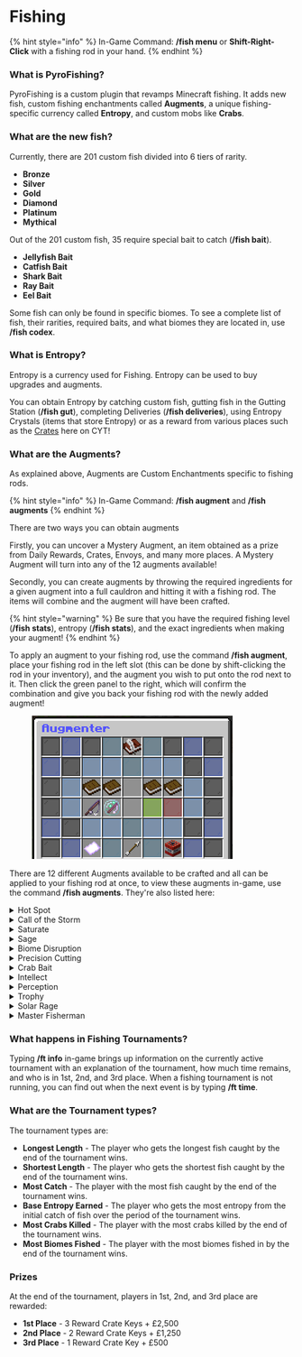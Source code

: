 # Fishing

{% hint style="info" %}
In-Game Command: **/fish menu** or **Shift-Right-Click** with a fishing rod in your hand.
{% endhint %}

### **What is PyroFishing?**

PyroFishing is a custom plugin that revamps Minecraft fishing. It adds new fish, custom fishing enchantments called **Augments**, a unique fishing-specific currency called **Entropy**, and custom mobs like **Crabs**.

### What are the new fish?

Currently, there are 201 custom fish divided into 6 tiers of rarity.

* **Bronze**
* **Silver**
* **Gold**
* **Diamond**
* **Platinum**
* **Mythical**

Out of the 201 custom fish, 35 require special bait to catch (**/fish bait**).

* **Jellyfish Bait**
* **Catfish Bait**
* **Shark Bait**
* **Ray Bait**
* **Eel Bait**

Some fish can only be found in specific biomes. To see a complete list of fish, their rarities, required baits, and what biomes they are located in, use **/fish codex**.

### What is Entropy?

Entropy is a currency used for Fishing. Entropy can be used to buy upgrades and augments.

You can obtain Entropy by catching custom fish, gutting fish in the Gutting Station (**/fish gut**), completing Deliveries (**/fish deliveries**), using Entropy Crystals (items that store Entropy) or as a reward from various places such as the [Crates](../../cyt-towny/content/crates.md) here on CYT!

### What are the Augments?

As explained above, Augments are Custom Enchantments specific to fishing rods.

{% hint style="info" %}
In-Game Command: **/fish augment** and **/fish augments**
{% endhint %}

There are two ways you can obtain augments

Firstly, you can uncover a Mystery Augment, an item obtained as a prize from Daily Rewards, Crates, Envoys, and many more places. A Mystery Augment will turn into any of the 12 augments available!

Secondly, you can create augments by throwing the required ingredients for a given augment into a full cauldron and hitting it with a fishing rod. The items will combine and the augment will have been crafted.

{% hint style="warning" %}
Be sure that you have the required fishing level (**/fish stats**), entropy (**/fish stats**), and the exact ingredients when making your augment!
{% endhint %}

To apply an augment to your fishing rod, use the command **/fish augment**, place your fishing rod in the left slot (this can be done by shift-clicking the rod in your inventory), and the augment you wish to put onto the rod next to it. Then click the green panel to the right, which will confirm the combination and give you back your fishing rod with the newly added augment!

<figure><img src="../../.gitbook/assets/image (9).png" alt=""><figcaption></figcaption></figure>

There are 12 different Augments available to be crafted and all can be applied to your fishing rod at once, to view these augments in-game, use the command **/fish augments**. They're also listed here:

<details>

<summary>Hot Spot</summary>

**Description**

Hot Spot will give you a chance to get more than one fish per catch. The higher the level of the augment, the higher the chance to catch fish and the more fish that you will catch from one single catch.

**Requirements**

* Required Fishing Level: **10**
* Entropy Cost: **50,000**
* Max Augment Level: **13**

**Crafting Requirements**

* 16x Glistering Melon Slice
* 32x String
* 3x Golden Apple
* 1x Oak Boat
* 4x Dolphin Tail (obtained by killing dolphins)

</details>

<details>

<summary>Call of the Storm</summary>

**Description**

Call of the Storm gives you a chance to catch more fish while it is raining. The higher the augment level, the higher the chance to get more fish.

**Requirements**

* Required Fishing Level: **12**
* Entropy Cost: **40,000**
* Max Augment Level: **5**

**Crafting Requirements**

* 1x Water Bucket
* 1x Oak Boat
* 16x Cod
* 4x Lily Pad
* 4x Sponge

</details>

<details>

<summary>Saturate</summary>

**Description**

Saturate gives you a random chance to refill your hunger when catching a fish. The higher the augment level, the greater the chance of getting fed.

**Requirements**

* Required Fishing Level: **12**
* Entropy Cost: **35,000**
* Max Augment Level: **5**

**Crafting Requirements**

* 16x Cooked Beef
* 1x Cake
* 12x Baked Potato
* 16x Cod

</details>

<details>

<summary>Sage</summary>

**Description**

Sage gives you more fishing XP towards the plugin whenever you catch a fish. The higher the augment level, the more XP you will get from catching custom fish!

**Requirements**

* Required Fishing Level: **12**
* Entropy Cost: **57,500**
* Max Augment Level: **10**

**Crafting Requirements**

* 8x Gold Block
* 16x Crab Scale (obtained by killing crabs)
* 16x Crab Claw (obtained by killing crabs)
* 3x Dolphin Tail (obtained by killing dolphins)
* 4x Gunpowder
* 16x Redstone
* 16x Sugar

</details>

<details>

<summary>Biome Disruption</summary>

**Description**

Biome Disruption gives you a chance to catch random fish from other biomes when fishing. The higher the augment level, the higher the chance.

**Requirements**

* Required Fishing Level: **16**
* Entropy Cost: **60,000**
* Max Augment Level: **3**

**Crafting Requirements**

* 16x Oak Log
* 16x Snowball
* 32x Sand
* 32x Kelp
* 1x Water Bucket
* 12x Dolphin Tail (obtained by killing dolphins)
* 20x Crab Scale (obtained by killing crabs)

</details>

<details>

<summary>Precision Cutting</summary>

**Description**

Precision Cutting gives you more entropy from gutting fish using the Gutting Station. The higher the level, the more entropy you will get overall.

**Requirements**

* Required Fishing Level: **22**
* Entropy Cost: **70,000**
* Max Augment Level: **8**

**Crafting Requirements**

* 1x Anvil
* 1x Diamond Sword
* 1x Iron Sword
* 16x Cobblestone
* 2x Emerald
* 3x Lapis Block
* 1x Water Bucket
* 1x Wither Skeleton Skull
* 6x Nautilus Shell

</details>

<details>

<summary>Crab Bait</summary>

**Description**

Crab Bait gives you a higher chance to catch crabs while fishing. Very useful to grind crab scales and crab claws for other augments.

**Requirements**

* Required Fishing Level: **25**
* Entropy Cost: **40,000**
* Max Augment Level: **5**

**Crafting Requirements**

* 1x Water Bucket
* 10x Crab Claw (obtained by killing crabs)
* 20x Crab Scale (obtained by killing crabs)
* 64x String

</details>

<details>

<summary>Intellect</summary>

**Description**

Intellect gives you more XP from catching fish. The higher the augment level, the more XP you will get from catching fish.

**Requirements**

* Required Fishing Level: **25**
* Entropy Cost: **50,000**
* Max Augment Level: **10**

**Crafting Requirements**

* 20x Lapis Block
* 8x Book
* 8x Diamond
* 8x Emerald Block
* 16x Crab Scale (obtained by killing crabs)

</details>

<details>

<summary>Perception</summary>

**Description**

Perception gives you more entropy from catching custom fish. The higher the level of the augment, the more entropy you will get from catching custom fish.

**Requirements**

* Required Fishing Level: **28**
* Entropy Cost: **75,000**
* Max Augment Level: **7**

**Crafting Requirements**

* 32x Grass
* 4x Glowstone
* 3x Turtle Egg
* 3x Nautilus Shell
* 10x Crab Claw(obtained by killing crabs)

</details>

<details>

<summary>Trophy</summary>

**Description**

Trophy gives you a higher chance to profit from the fish scales. The higher the augment level, the greater the chance to make money will be.

**Requirements**

* Required Fishing Level: **35**
* Entropy Cost: **60,000**
* Max Augment Level: **6**

**Crafting Requirements**

* 32x Iron Block
* 16x Gold Block
* 12x Diamond Block
* 12x Emerald Block
* 16x Squid Tentacle (obtained by killing squid)
* 1x Heart of the Sea

</details>

<details>

<summary>Solar Rage</summary>

**Description**

Solar Rage gives you more money when selling fish in the fish shop. The higher the level of the augment, the more money bonus you get.

**Requirements**

* Required Fishing Level: **35**
* Entropy Cost: **75,000**
* Max Augment Level: **5**

**Crafting Requirements**

* 8x Gold Block
* 5x Diamond Block
* 12x Emerald Block
* 10x Crab Claw (obtained by killing crabs)
* 10x Crab Scale (obtained by killing crabs)
* 10x Squid Tentacle (obtained by killing squid)

</details>

<details>

<summary>Master Fisherman</summary>

**Description**

Master Fisherman gives you a higher chance to catch higher-tier fish. This augment is more like a prestigious token than anything. Only for the best and most dedicated fishermen!

**Requirements**

* Required Fishing Level: **45**
* Entropy Cost: **1200,000**
* Max Augment Level: **20**

**Crafting Requirements**

* 1x Nether Star
* 8x Ghast Tear
* 16x Crab Claw
* 16x Crab Scale
* 8x Dolphin Tail (obtained by killing dolphins)
* 12x Squid Tentacle (obtained by killing squid)
* 2x Heart of the Sea

</details>

### **What happens in Fishing Tournaments?**

Typing **/ft info** in-game brings up information on the currently active tournament with an explanation of the tournament, how much time remains, and who is in 1st, 2nd, and 3rd place. When a fishing tournament is not running, you can find out when the next event is by typing **/ft time**.

### **What are the Tournament types?**

The tournament types are:

* **Longest Length** - The player who gets the longest fish caught by the end of the tournament wins.
* **Shortest Length** - The player who gets the shortest fish caught by the end of the tournament wins.
* **Most Catch** - The player with the most fish caught by the end of the tournament wins.
* **Base Entropy Earned** - The player who gets the most entropy from the initial catch of fish over the period of the tournament wins.
* **Most Crabs Killed** - The player with the most crabs killed by the end of the tournament wins.
* **Most Biomes Fished** - The player with the most biomes fished in by the end of the tournament wins.

### **Prizes**

At the end of the tournament, players in 1st, 2nd, and 3rd place are rewarded:

* **1st Place** - 3 Reward Crate Keys + £2,500
* **2nd Place** - 2 Reward Crate Keys + £1,250
* **3rd Place** - 1 Reward Crate Key + £500
